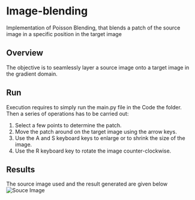 # Image-blending
Implementation of Poisson Blending, that blends a patch of the source image in a specific position in the target image


## Overview
The objective is to seamlessly layer a source image onto a target image in the gradient domain.

## Run
Execution requires to simply run the main.py file in the Code the folder. Then a series of operations has to be carried out:
  1. Select a few points to determine the patch.
  2. Move the patch around on the target image using the arrow keys.
  3. Use the A and S keyboard keys to enlarge or to shrink the size of the image.
  4. Use the R keyboard key to rotate the image counter-clockwise.
 
 ## Results
 The source image used and the result generated are given below
![Souce Image](https://github.com/[Arujur0]/[Image-blending]/blob/[branch]/image.jpg?raw=true)
